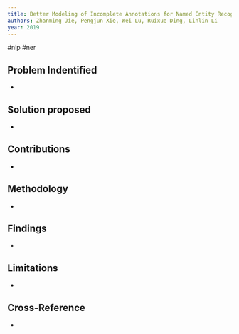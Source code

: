 ```yaml
---
title: Better Modeling of Incomplete Annotations for Named Entity Recognition
authors: Zhanming Jie, Pengjun Xie, Wei Lu, Ruixue Ding, Linlin Li
year: 2019
---
```


#nlp  #ner 

## Problem Indentified
- 

## Solution proposed 
- 

## Contributions
- 

## Methodology
- 

## Findings
- 

## Limitations
- 

## Cross-Reference
- 




